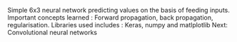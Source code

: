 Simple 6x3 neural network predicting values on the basis of feeding inputs.
Important concepts learned : Forward propagation, back propagation, regularisation.
Libraries used includes : Keras, numpy and matlplotlib
Next: Convolutional neural networks
